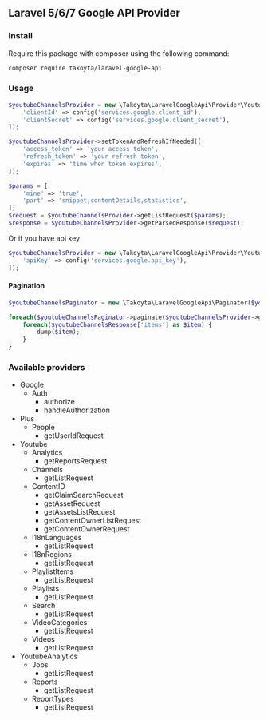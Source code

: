 ## Laravel 5/6/7 Google API Provider

### Install

Require this package with composer using the following command:

```bash
composer require takoyta/laravel-google-api
```

### Usage

```php
$youtubeChannelsProvider = new \Takoyta\LaravelGoogleApi\Provider\Youtube\Channels([
    'clientId' => config('services.google.client_id'),
    'clientSecret' => config('services.google.client_secret'),
]);

$youtubeChannelsProvider->setTokenAndRefreshIfNeeded([
    'access_token' => 'your access token',
    'refresh_token' => 'your refresh token',
    'expires' => 'time when token expires',
]);

$params = [
    'mine' => 'true',
    'part' => 'snippet,contentDetails,statistics',
];
$request = $youtubeChannelsProvider->getListRequest($params);
$response = $youtubeChannelsProvider->getParsedResponse($request);
```

Or if you have api key

```php
$youtubeChannelsProvider = new \Takoyta\LaravelGoogleApi\Provider\Youtube\Channels([
    'apiKey' => config('services.google.api_key'),
]);
```

#### Pagination

```php
$youtubeChannelsPaginator = new \Takoyta\LaravelGoogleApi\Paginator($youtubeChannelsProvider);

foreach($youtubeChannelsPaginator->paginate($youtubeChannelsProvider->getListRequest($params)) as $youtubeChannelsResponse) {
    foreach($youtubeChannelsResponse['items'] as $item) {
        dump($item);
    }
}       
```

### Available providers

* Google
    * Auth
        * authorize
        * handleAuthorization
* Plus
    * People
        * getUserIdRequest
* Youtube
    * Analytics
        * getReportsRequest
    * Channels
        * getListRequest
    * ContentID
        * getClaimSearchRequest
        * getAssetRequest
        * getAssetsListRequest
        * getContentOwnerListRequest
        * getContentOwnerRequest
    * I18nLanguages
        * getListRequest
    * I18nRegions
        * getListRequest
    * PlaylistItems
        * getListRequest
    * Playlists
        * getListRequest
    * Search
        * getListRequest
    * VideoCategories
        * getListRequest
    * Videos
        * getListRequest
* YoutubeAnalytics
    * Jobs
        * getListRequest
    * Reports
        * getListRequest
    * ReportTypes
        * getListRequest

